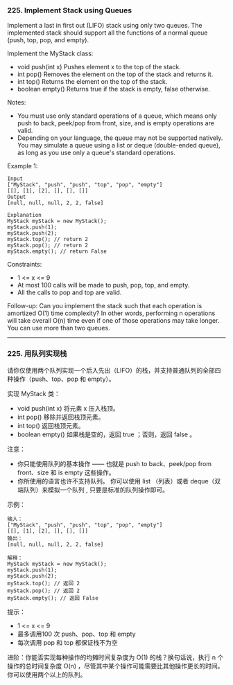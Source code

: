 ### 225. Implement Stack using Queues
Implement a last in first out (LIFO) stack using only two queues. The implemented stack should support all the functions of a normal queue (push, top, pop, and empty).

Implement the MyStack class:

* void push(int x) Pushes element x to the top of the stack.
* int pop() Removes the element on the top of the stack and returns it.
* int top() Returns the element on the top of the stack.
* boolean empty() Returns true if the stack is empty, false otherwise.

Notes:

* You must use only standard operations of a queue, which means only push to back, peek/pop from front, size, and is empty operations are valid.
* Depending on your language, the queue may not be supported natively. You may simulate a queue using a list or deque (double-ended queue), as long as you use only a queue's standard operations.



Example 1:

	Input
	["MyStack", "push", "push", "top", "pop", "empty"]
	[[], [1], [2], [], [], []]
	Output
	[null, null, null, 2, 2, false]

	Explanation
	MyStack myStack = new MyStack();
	myStack.push(1);
	myStack.push(2);
	myStack.top(); // return 2
	myStack.pop(); // return 2
	myStack.empty(); // return False



Constraints:

* 1 <= x <= 9
* At most 100 calls will be made to push, pop, top, and empty.
* All the calls to pop and top are valid.



Follow-up: Can you implement the stack such that each operation is amortized O(1) time complexity? In other words, performing n operations will take overall O(n) time even if one of those operations may take longer. You can use more than two queues.

----

### 225. 用队列实现栈
请你仅使用两个队列实现一个后入先出（LIFO）的栈，并支持普通队列的全部四种操作（push、top、pop 和 empty）。

实现 MyStack 类：

* void push(int x) 将元素 x 压入栈顶。
* int pop() 移除并返回栈顶元素。
* int top() 返回栈顶元素。
* boolean empty() 如果栈是空的，返回 true ；否则，返回 false 。



注意：

* 你只能使用队列的基本操作 —— 也就是 push to back、peek/pop from front、size 和 is empty 这些操作。
* 你所使用的语言也许不支持队列。 你可以使用 list （列表）或者 deque（双端队列）来模拟一个队列 , 只要是标准的队列操作即可。



示例：

	输入：
	["MyStack", "push", "push", "top", "pop", "empty"]
	[[], [1], [2], [], [], []]
	输出：
	[null, null, null, 2, 2, false]

	解释：
	MyStack myStack = new MyStack();
	myStack.push(1);
	myStack.push(2);
	myStack.top(); // 返回 2
	myStack.pop(); // 返回 2
	myStack.empty(); // 返回 False



提示：

*    1 <= x <= 9
*    最多调用100 次 push、pop、top 和 empty
*    每次调用 pop 和 top 都保证栈不为空



进阶：你能否实现每种操作的均摊时间复杂度为 O(1) 的栈？换句话说，执行 n 个操作的总时间复杂度 O(n) ，尽管其中某个操作可能需要比其他操作更长的时间。你可以使用两个以上的队列。
